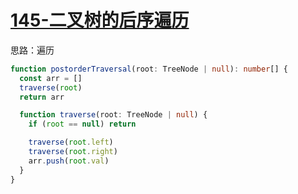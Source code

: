 # [145-二叉树的后序遍历](https://leetcode-cn.com/problems/binary-tree-postorder-traversal/)

思路：遍历

```ts
function postorderTraversal(root: TreeNode | null): number[] {
  const arr = []
  traverse(root)
  return arr

  function traverse(root: TreeNode | null) {
    if (root == null) return

    traverse(root.left)
    traverse(root.right)
    arr.push(root.val)
  }
}
```
